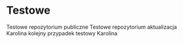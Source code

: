 # Testowe
Testowe repozytorium publiczne
Testowe repozytorium aktualizacja Karolina
kolejny przypadek testowy Karolina